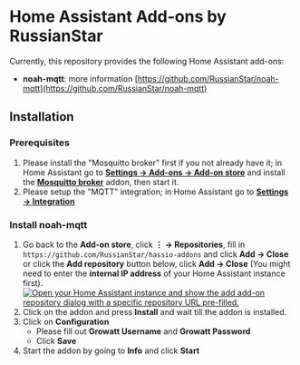 # Home Assistant Add-ons by RussianStar

Currently, this repository provides the following Home Assistant add-ons:
- **noah-mqtt**: more information [https://github.com/RussianStar/noah-mqtt](https://github.com/RussianStar/noah-mqtt)


## Installation
### Prerequisites
1. Please install the "Mosquitto broker" first if you not already have it; in Home Assistant go to **[Settings → Add-ons → Add-on store](https://my.home-assistant.io/redirect/supervisor_store/)** and install the **[Mosquitto broker](https://my.home-assistant.io/redirect/supervisor_addon/?addon=core_mosquitto)** addon, then start it.
2. Please setup the "MQTT" integration; in Home Assistant go to **[Settings → Integration](https://my.home-assistant.io/redirect/integration/)**
### Install noah-mqtt
1. Go back to the **Add-on store**, click **⋮ → Repositories**, fill in</br>  `https://github.com/RussianStar/hassio-addons` and click **Add → Close** or click the **Add repository** button below, click **Add → Close** (You might need to enter the **internal IP address** of your Home Assistant instance first).  
   [![Open your Home Assistant instance and show the add add-on repository dialog with a specific repository URL pre-filled.](https://my.home-assistant.io/badges/supervisor_add_addon_repository.svg)](https://my.home-assistant.io/redirect/supervisor_add_addon_repository/?repository_url=https%3A%2F%2Fgithub.com%2FRussianStar%2Fhassio-addons)
2. Click on the addon and press **Install** and wait till the addon is installed.
3. Click on **Configuration**
    - Please fill out **Growatt Username** and **Growatt Password**
    - Click **Save**
4. Start the addon by going to **Info** and click **Start**

